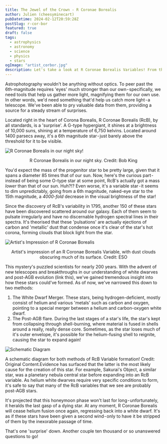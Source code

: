 ```yaml
---
title: The Jewel of the Crown - R Coronae Borealis
author: Julien (cheesyminecart)
pubDatetime: 2024-02-12T20:59:28Z
postSlug: r-cor-bor
featured: true
draft: false
tags:
  - astrophysics
  - astronomy
  - science
  - physics
  - stars
ogImage: "artist_corbor.jpg"
description: Let's take a look at R Coronae Borealis Variables! From their formation to their demise in three minutes.
---
```


Astrophotography wouldn't be anything without optics. To peer past the 6th-magnitude requires 'eyes' much stronger than our own - specifically, we need tools that help us gather more light, magnifying them for our own use.
In other words, we'd need something that'd help us catch more light - a telescope. We've been able to pry valuable data from them, providing a source for a steady stream of surprises.

Located right in the heart of Corona Borealis, R Coronae Borealis (RcB), by all standards, is a 'surprise'. A G-type hypergiant, it shines at a brightness of 10,000 suns, shining at a temperature of 6,750 kelvins. Located around 1400 parsecs away, it's a 6th magnitude star - just barely above the threshold for it to be visible.

![R Coronae Borealis in our night sky!](/blog-images/artist_corbor.jpg)

<figcaption style="text-align:center">R Coronae Borealis in our night sky. Credit: Bob King</figcaption>

You'd expect the mass of the progenitor star to be pretty large, given that it spans a diameter 85 times that of our sun. Now, here's the curious part - instead of being some O-type star at some point, RcB's actually got a mass _lower_ than that of our sun. Huh?!? Even worse, it's a variable star - it seems to dim unpredictably, going from a 6th magnitude, naked-eye star to the 15th magnitude, a _4000-fold_ decrease in the visual brightness of the star!

Since the discovery of RcB's variability in 1795, another 150 of these stars have been discovered scattered around our galaxy. Each of them seem to pulsate irregularly and have no discernable hydrogen spectral lines in their spectra. It's theorised that these 'pulsations' are actually ejections of carbon and 'metallic' dust that condense once it's clear of the star's hot corona, forming clouds that block light from the star.

![Artist's Impression of R Coronae Borealis](/blog-images/eso_rcoronaeBor.jpeg)

<figcaption style="text-align: center">Artist's impression of an R Coronae Borealis Variable, with dust clouds obscuring much of its surface. Credit: ESO</figcaption>

This mystery's puzzled scientists for nearly 200 years. With the advent of new telescopes and breakthroughs in our understanding of white dwarves and post-AGB evolution (link this), we've gained tremendous insight into how these stars could've formed. As of now, we've narrowed this down to two methods:

1. The White Dwarf Merger. These stars, being hydrogen-deficient, mostly consist of helium and various 'metals' such as carbon and oxygen, pointing to a special merger between a helium and carbon-oxygen white dwarf.
2. The Post-AGB flare. During the last stages of a star's life, the star's kept from collapsing through shell-burning, where material is fused in shells around a really, really dense core. Sometimes, as the star loses much of it's outer envelope, it's possible for the helium-fusing shell to reignite, causing the star to expand again!

![Schematic Diagram](/blog-images/corborschematic.png)

A schematic diagram for both methods of RcB Variable formation! Credit: Original Content.Evidence has surfaced that the latter is the most likely cause for the creation of this star. For example, Sakurai's Object, a similar star, was a planetary nebula central star before expanding into an RcB variable. As helium white dwarves require very specific conditions to form, it's safe to say that many of the RcB variables that we see are probably post-AGB stars.

It's projected that this honeymoon phase won't last for long - unfortunately, it heralds the last gasp of a dying star. At any moment, R Coronae Borealis will cease helium fusion once again, regressing back into a white dwarf. It's as if these stars have been given a second wind - only to have it be stripped of them by the inexorable passage of time.

That's one 'surprise' down. Another couple ten thousand or so unanswered questions to go!
